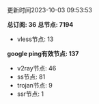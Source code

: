 更新时间2023-10-03 09:53:53

**总订阅: 36**
**总节点: 7194**
- vless节点: 13

**google ping有效节点: 137**
- v2ray节点: 46
- ss节点: 81
- trojan节点: 9
- ssr节点: 1
